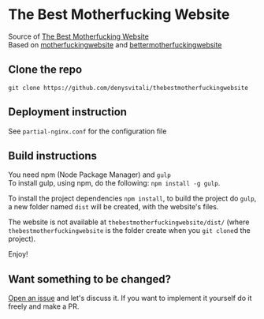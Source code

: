 # The Best Motherfucking Website
Source of [The Best Motherfucking Website](https://thebestmotherfucking.website)  
Based on [motherfuckingwebsite](http://motherfuckingwebsite.com/) and [bettermotherfuckingwebsite](http://bettermotherfuckingwebsite.com/)

## Clone the repo
`git clone https://github.com/denysvitali/thebestmotherfuckingwebsite`

## Deployment instruction
See `partial-nginx.conf` for the configuration file  
## Build instructions
You need npm (Node Package Manager) and `gulp`  
To install gulp, using npm, do the following: `npm install -g gulp`.  

To install the project dependencies `npm install`, to build the project do `gulp`, a new folder named `dist` will be created, with the website's files.

The website is not available at `thebestmotherfuckingwebsite/dist/` (where `thebestmotherfuckingwebsite` is the folder create when you `git clone`d the project).  

Enjoy!

## Want something to be changed?
[Open an issue](https://github.com/denysvitali/thebestmotherfuckingwebsite/issues) and let's discuss it. If you want to implement it yourself do it freely and make a PR.
